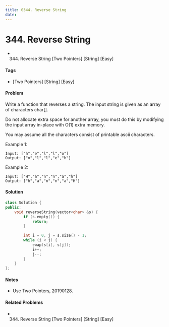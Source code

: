 ```yaml
---
title: 0344. Reverse String
date: 
---
```


# 344. Reverse String
- 344. Reverse String [Two Pointers] [String] [Easy]

#### Tags
- [Two Pointers] [String] [Easy]

#### Problem
Write a function that reverses a string. The input string is given as an array of characters char[].

Do not allocate extra space for another array, you must do this by modifying the input array in-place with O(1) extra memory.

You may assume all the characters consist of printable ascii characters.

Example 1:

    Input: ["h","e","l","l","o"]
    Output: ["o","l","l","e","h"]

Example 2:

    Input: ["H","a","n","n","a","h"]
    Output: ["h","a","n","n","a","H"]

#### Solution
``` C++
class Solution {
public:
    void reverseString(vector<char> &s) {
        if (s.empty()) {
            return;
        }
        
        int i = 0, j = s.size() - 1;
        while (i < j) {
            swap(s[i], s[j]);
            i++;
            j--;
        }
    }
};
```

#### Notes
- Use Two Pointers, 20190128.

#### Related Problems
- 344. Reverse String [Two Pointers] [String] [Easy]
